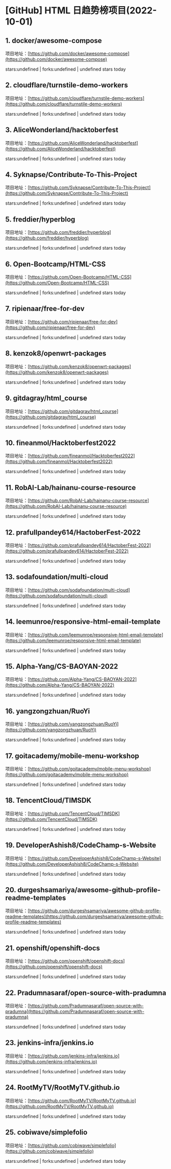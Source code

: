 # [GitHub] HTML 日趋势榜项目(2022-10-01)

## 1. docker/awesome-compose 

项目地址：[https://github.com/docker/awesome-compose](https://github.com/docker/awesome-compose)

stars:undefined | forks:undefined | undefined stars today 



## 2. cloudflare/turnstile-demo-workers 

项目地址：[https://github.com/cloudflare/turnstile-demo-workers](https://github.com/cloudflare/turnstile-demo-workers)

stars:undefined | forks:undefined | undefined stars today 



## 3. AliceWonderland/hacktoberfest 

项目地址：[https://github.com/AliceWonderland/hacktoberfest](https://github.com/AliceWonderland/hacktoberfest)

stars:undefined | forks:undefined | undefined stars today 



## 4. Syknapse/Contribute-To-This-Project 

项目地址：[https://github.com/Syknapse/Contribute-To-This-Project](https://github.com/Syknapse/Contribute-To-This-Project)

stars:undefined | forks:undefined | undefined stars today 



## 5. freddier/hyperblog 

项目地址：[https://github.com/freddier/hyperblog](https://github.com/freddier/hyperblog)

stars:undefined | forks:undefined | undefined stars today 



## 6. Open-Bootcamp/HTML-CSS 

项目地址：[https://github.com/Open-Bootcamp/HTML-CSS](https://github.com/Open-Bootcamp/HTML-CSS)

stars:undefined | forks:undefined | undefined stars today 



## 7. ripienaar/free-for-dev 

项目地址：[https://github.com/ripienaar/free-for-dev](https://github.com/ripienaar/free-for-dev)

stars:undefined | forks:undefined | undefined stars today 



## 8. kenzok8/openwrt-packages 

项目地址：[https://github.com/kenzok8/openwrt-packages](https://github.com/kenzok8/openwrt-packages)

stars:undefined | forks:undefined | undefined stars today 



## 9. gitdagray/html_course 

项目地址：[https://github.com/gitdagray/html_course](https://github.com/gitdagray/html_course)

stars:undefined | forks:undefined | undefined stars today 



## 10. fineanmol/Hacktoberfest2022 

项目地址：[https://github.com/fineanmol/Hacktoberfest2022](https://github.com/fineanmol/Hacktoberfest2022)

stars:undefined | forks:undefined | undefined stars today 



## 11. RobAI-Lab/hainanu-course-resource 

项目地址：[https://github.com/RobAI-Lab/hainanu-course-resource](https://github.com/RobAI-Lab/hainanu-course-resource)

stars:undefined | forks:undefined | undefined stars today 



## 12. prafullpandey614/HactoberFest-2022 

项目地址：[https://github.com/prafullpandey614/HactoberFest-2022](https://github.com/prafullpandey614/HactoberFest-2022)

stars:undefined | forks:undefined | undefined stars today 



## 13. sodafoundation/multi-cloud 

项目地址：[https://github.com/sodafoundation/multi-cloud](https://github.com/sodafoundation/multi-cloud)

stars:undefined | forks:undefined | undefined stars today 



## 14. leemunroe/responsive-html-email-template 

项目地址：[https://github.com/leemunroe/responsive-html-email-template](https://github.com/leemunroe/responsive-html-email-template)

stars:undefined | forks:undefined | undefined stars today 



## 15. Alpha-Yang/CS-BAOYAN-2022 

项目地址：[https://github.com/Alpha-Yang/CS-BAOYAN-2022](https://github.com/Alpha-Yang/CS-BAOYAN-2022)

stars:undefined | forks:undefined | undefined stars today 



## 16. yangzongzhuan/RuoYi 

项目地址：[https://github.com/yangzongzhuan/RuoYi](https://github.com/yangzongzhuan/RuoYi)

stars:undefined | forks:undefined | undefined stars today 



## 17. goitacademy/mobile-menu-workshop 

项目地址：[https://github.com/goitacademy/mobile-menu-workshop](https://github.com/goitacademy/mobile-menu-workshop)

stars:undefined | forks:undefined | undefined stars today 



## 18. TencentCloud/TIMSDK 

项目地址：[https://github.com/TencentCloud/TIMSDK](https://github.com/TencentCloud/TIMSDK)

stars:undefined | forks:undefined | undefined stars today 



## 19. DeveloperAshish8/CodeChamp-s-Website 

项目地址：[https://github.com/DeveloperAshish8/CodeChamp-s-Website](https://github.com/DeveloperAshish8/CodeChamp-s-Website)

stars:undefined | forks:undefined | undefined stars today 



## 20. durgeshsamariya/awesome-github-profile-readme-templates 

项目地址：[https://github.com/durgeshsamariya/awesome-github-profile-readme-templates](https://github.com/durgeshsamariya/awesome-github-profile-readme-templates)

stars:undefined | forks:undefined | undefined stars today 



## 21. openshift/openshift-docs 

项目地址：[https://github.com/openshift/openshift-docs](https://github.com/openshift/openshift-docs)

stars:undefined | forks:undefined | undefined stars today 



## 22. Pradumnasaraf/open-source-with-pradumna 

项目地址：[https://github.com/Pradumnasaraf/open-source-with-pradumna](https://github.com/Pradumnasaraf/open-source-with-pradumna)

stars:undefined | forks:undefined | undefined stars today 



## 23. jenkins-infra/jenkins.io 

项目地址：[https://github.com/jenkins-infra/jenkins.io](https://github.com/jenkins-infra/jenkins.io)

stars:undefined | forks:undefined | undefined stars today 



## 24. RootMyTV/RootMyTV.github.io 

项目地址：[https://github.com/RootMyTV/RootMyTV.github.io](https://github.com/RootMyTV/RootMyTV.github.io)

stars:undefined | forks:undefined | undefined stars today 



## 25. cobiwave/simplefolio 

项目地址：[https://github.com/cobiwave/simplefolio](https://github.com/cobiwave/simplefolio)

stars:undefined | forks:undefined | undefined stars today 




